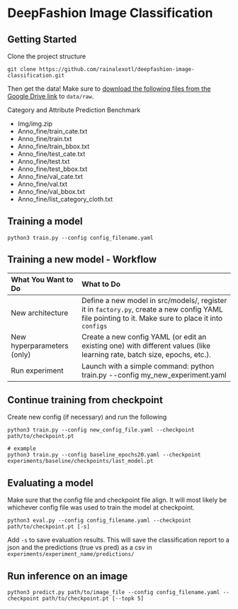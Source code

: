 # DeepFashion Image Classification

## Getting Started
Clone the project structure
```
git clone https://github.com/rainalexotl/deepfashion-image-classification.git 
```

Then get the data! Make sure to [download the following files from the Google Drive link](https://mmlab.ie.cuhk.edu.hk/projects/DeepFashion/AttributePrediction.html) to `data/raw`.

Category and Attribute Prediction Benchmark
- Img/img.zip
- Anno_fine/train_cate.txt
- Anno_fine/train.txt
- Anno_fine/train_bbox.txt
- Anno_fine/test_cate.txt
- Anno_fine/test.txt
- Anno_fine/test_bbox.txt
- Anno_fine/val_cate.txt
- Anno_fine/val.txt
- Anno_fine/val_bbox.txt
- Anno_fine/list_category_cloth.txt

## Training a model
```
python3 train.py --config config_filename.yaml
```

## Training a new model - Workflow
| What You Want to Do | What to Do |
| :---- | :---- |
| New architecture | Define a new model in src/models/, register it in `factory.py`, create a new config YAML file pointing to it. Make sure to place it into `configs` |
| New hyperparameters (only) | Create a new config YAML (or edit an existing one) with different values (like learning rate, batch size, epochs, etc.). |
| Run experiment | Launch with a simple command: python train.py --config my_new_experiment.yaml |

## Continue training from checkpoint
Create new config (if necessary) and run the following
```
python3 train.py --config new_config_file.yaml --checkpoint path/to/checkpoint.pt

# example
python3 train.py --config baseline_epochs20.yaml --checkpoint experiments/baseline/checkpoints/last_model.pt
```

## Evaluating a model
Make sure that the config file and checkpoint file align. It will most likely be whichever config file was used to train the model at checkpoint.
```
python3 eval.py --config config_filename.yaml --checkpoint path/to/checkpoint.pt [-s]
```
Add `-s` to save evaluation results. This will save the classification report to a json and the predictions (true vs pred) as a csv in `experiments/experiment_name/predictions/`

## Run inference on an image
```
python3 predict.py path/to/image_file --config config_filename.yaml --checkpoint path/to/checkpoint.pt [--topk 5]
```
